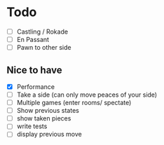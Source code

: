 # Todo

- [ ] Castling / Rokade
- [ ] En Passant
- [ ] Pawn to other side

## Nice to have

- [x] Performance
- [ ] Take a side (can only move peaces of your side)
- [ ] Multiple games (enter rooms/ spectate)
- [ ] Show previous states
- [ ] show taken pieces
- [ ] write tests
- [ ] display previous move
